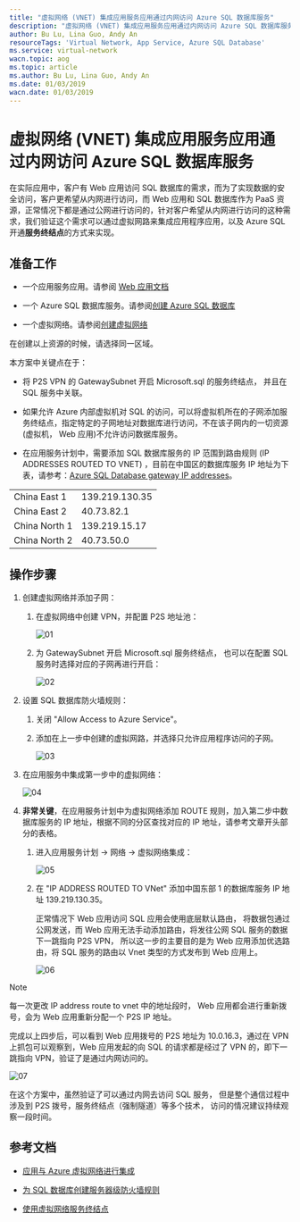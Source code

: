 ```yaml
---
title: "虚拟网络 (VNET) 集成应用服务应用通过内网访问 Azure SQL 数据库服务"
description: "虚拟网络 (VNET) 集成应用服务应用通过内网访问 Azure SQL 数据库服务"
author: Bu Lu, Lina Guo, Andy An
resourceTags: 'Virtual Network, App Service, Azure SQL Database'
ms.service: virtual-network
wacn.topic: aog
ms.topic: article
ms.author: Bu Lu, Lina Guo, Andy An
ms.date: 01/03/2019
wacn.date: 01/03/2019
---
```


# 虚拟网络 (VNET) 集成应用服务应用通过内网访问 Azure SQL 数据库服务

在实际应用中，客户有 Web 应用访问 SQL 数据库的需求，而为了实现数据的安全访问，客户更希望从内网进行访问，而 Web 应用和 SQL 数据库作为 PaaS 资源，正常情况下都是通过公网进行访问的，针对客户希望从内网进行访问的这种需求，我们验证这个需求可以通过虚拟网路来集成应用程序应用，以及 Azure SQL 开通**服务终结点**的方式来实现。

## 准备工作

* 一个应用服务应用。请参阅 [Web 应用文档](https://docs.azure.cn/zh-cn/app-service/)

* 一个 Azure SQL 数据库服务。请参阅[创建 Azure SQL 数据库](https://docs.azure.cn/zh-cn/sql-database/sql-database-get-started-portal)

* 一个虚拟网络。请参阅[创建虚拟网络](https://docs.azure.cn/zh-cn/virtual-network/quick-create-portal)

在创建以上资源的时候，请选择同一区域。

本方案中关键点在于：

* 将 P2S VPN 的 GatewaySubnet 开启 Microsoft.sql 的服务终结点， 并且在 SQL 服务中关联。

* 如果允许 Azure 内部虚拟机对 SQL 的访问，可以将虚拟机所在的子网添加服务终结点，指定特定的子网地址对数据库进行访问，不在该子网内的一切资源(虚拟机， Web 应用)不允许访问数据库服务。

* 在应用服务计划中，需要添加 SQL 数据库服务的 IP 范围到路由规则 (IP ADDRESSES ROUTED TO VNET) ，目前在中国区的数据库服务 IP 地址为下表，请参考：[Azure SQL Database gateway IP addresses](https://docs.microsoft.com/en-us/azure/sql-database/sql-database-connectivity-architecture#azure-sql-database-gateway-ip-addresses)。

|||
|----|----|
|China East 1|139.219.130.35|
|China East 2|40.73.82.1|
|China North 1|139.219.15.17|
|China North 2|40.73.50.0|

## 操作步骤

1. 创建虚拟网络并添加子网：

    1. 在虚拟网络中创建 VPN，并配置 P2S 地址池：

        ![01](media/aog-virtual-network-howto-integrate-app-service-to-access-sql-service-via-intranet/01.png "01")

    2. 为 GatewaySubnet 开启 Microsoft.sql 服务终结点， 也可以在配置 SQL 服务时选择对应的子网再进行开启：

        ![02](media/aog-virtual-network-howto-integrate-app-service-to-access-sql-service-via-intranet/02.png "02")

2. 设置 SQL 数据库防火墙规则：

    1. 关闭 "Allow Access to Azure Service"。

    2. 添加在上一步中创建的虚拟网路，并选择只允许应用程序访问的子网。

        ![03](media/aog-virtual-network-howto-integrate-app-service-to-access-sql-service-via-intranet/03.png "03")

3. 在应用服务中集成第一步中的虚拟网络：

    ![04](media/aog-virtual-network-howto-integrate-app-service-to-access-sql-service-via-intranet/04.png "04")

4. **非常关键**，在应用服务计划中为虚拟网络添加 ROUTE 规则，加入第二步中数据库服务的 IP 地址，根据不同的分区查找对应的 IP 地址，请参考文章开头部分的表格。

    1. 进入应用服务计划 -> 网络 -> 虚拟网络集成：

        ![05](media/aog-virtual-network-howto-integrate-app-service-to-access-sql-service-via-intranet/05.png "05")

    2. 在 "IP ADDRESS ROUTED TO VNet" 添加中国东部 1 的数据库服务 IP 地址 139.219.130.35。

        正常情况下 Web 应用访问 SQL 应用会使用底层默认路由， 将数据包通过公网发送，而 Web 应用无法手动添加路由，将发往公网 SQL 服务的数据下一跳指向 P2S VPN， 所以这一步的主要目的是为 Web 应用添加优选路由，将 SQL 服务的路由以 Vnet 类型的方式发布到 Web 应用上。

        ![06](media/aog-virtual-network-howto-integrate-app-service-to-access-sql-service-via-intranet/06.png "06")

> [!NOTE]
>每一次更改 IP address route to vnet 中的地址段时， Web 应用都会进行重新拨号，会为 Web 应用重新分配一个 P2S IP 地址。

完成以上四步后，可以看到 Web 应用拨号的 P2S 地址为 10.0.16.3，通过在 VPN 上抓包可以观察到，Web 应用发起的向 SQL 的请求都是经过了 VPN 的，即下一跳指向 VPN，验证了是通过内网访问的。

![07](media/aog-virtual-network-howto-integrate-app-service-to-access-sql-service-via-intranet/07.png "07")

在这个方案中，虽然验证了可以通过内网去访问 SQL 服务， 但是整个通信过程中涉及到 P2S 拨号，服务终结点（强制隧道）等多个技术， 访问的情况建议持续观察一段时间。

## 参考文档

* [应用与 Azure 虚拟网络进行集成](https://docs.azure.cn/zh-cn/app-service/web-sites-integrate-with-vnet)

* [为 SQL 数据库创建服务器级防火墙规则](https://docs.azure.cn/zh-cn/sql-database/sql-database-get-started-portal-firewall)

* [使用虚拟网络服务终结点](https://docs.microsoft.com/zh-cn/azure/sql-database/sql-database-vnet-service-endpoint-rule-overview#azure-portal-steps)
